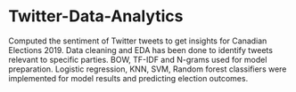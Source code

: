 # Twitter-Data-Analytics

Computed the sentiment of Twitter tweets to get insights for Canadian Elections 2019. Data cleaning and EDA has been done to identify tweets relevant to specific parties. BOW, TF-IDF and N-grams used for model preparation. Logistic regression, KNN, SVM, Random forest classifiers were implemented for model results and predicting election outcomes.
